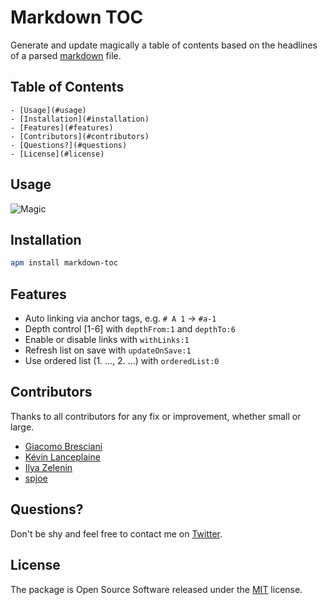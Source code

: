 Markdown TOC
============

Generate and update magically a table of contents based on the headlines of a parsed [markdown](http://en.wikipedia.org/wiki/Markdown) file.


## Table of Contents

<!-- TOC depthFrom:1 depthTo:6 withLinks:1 updateOnSave:0 orderedList:0 -->

	- [Usage](#usage)
	- [Installation](#installation)
	- [Features](#features)
	- [Contributors](#contributors)
	- [Questions?](#questions)
	- [License](#license)

<!-- /TOC -->


## Usage

![Magic](https://raw.githubusercontent.com/nok/markdown-toc/master/RECORD.gif)

<!--
## API Attributes

- `depthFrom:1`
- `depthTo:6`
- `withLinks:1`
- `updateOnSave:1`
- `orderedList:0`
-->

## Installation

```bash
apm install markdown-toc
```


## Features

- Auto linking via  anchor tags, e.g.  `# A 1` → `#a-1`
- Depth control [1-6] with `depthFrom:1` and `depthTo:6`
- Enable or disable links with `withLinks:1`
- Refresh list on save with `updateOnSave:1`
- Use ordered list (1. ..., 2. ...) with `orderedList:0`


## Contributors

Thanks to all contributors for any fix or improvement, whether small or large.

- [Giacomo Bresciani](https://github.com/brescia123)
- [Kévin Lanceplaine](https://github.com/lanceplaine)
- [Ilya Zelenin](https://github.com/wyster)
- [spjoe](https://github.com/spjoe)


## Questions?

Don't be shy and feel free to contact me on [Twitter](https://twitter.com/darius_morawiec).


## License

The package is Open Source Software released under the [MIT](LICENSE.md) license.
